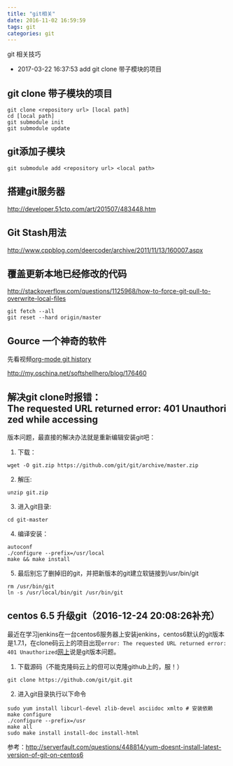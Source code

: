 ```yaml
---
title: "git相关"
date: 2016-11-02 16:59:59
tags: git 
categories: git
---
```


git 相关技巧
- 2017-03-22 16:37:53 add git clone 带子模块的项目
<!-- more -->

## git clone 带子模块的项目
```
git clone <repository url> [local path]
cd [local path]
git submodule init
git submodule update
```
## git添加子模块

```
git submodule add <repository url> <local path>
```

## 搭建git服务器

http://developer.51cto.com/art/201507/483448.htm

## Git Stash用法

http://www.cppblog.com/deercoder/archive/2011/11/13/160007.aspx


## 覆盖更新本地已经修改的代码

http://stackoverflow.com/questions/1125968/how-to-force-git-pull-to-overwrite-local-files

```
git fetch --all
git reset --hard origin/master
```

## Gource 一个神奇的软件

先看视频[org-mode git history](http://v.youku.com/v_show/id_XMjQxMjMzNjI4.html)

http://my.oschina.net/softshellhero/blog/176460



## 解决git clone时报错：The requested URL returned error: 401 Unauthorized while accessing

版本问题，最直接的解决办法就是重新编辑安装git吧：
1. 下载：

```
wget -O git.zip https://github.com/git/git/archive/master.zip
```

2. 解压:

```
unzip git.zip
```

3. 进入git目录:

```
cd git-master
```

4. 编译安装：

```
autoconf
./configure --prefix=/usr/local
make && make install
```

5. 最后别忘了删掉旧的git，并把新版本的git建立软链接到/usr/bin/git

```
rm /usr/bin/git
ln -s /usr/local/bin/git /usr/bin/git
```

## centos 6.5 升级git（2016-12-24 20:08:26补充）

最近在学习jenkins在一台centos6服务器上安装jenkins，centos6默认的git版本是1.7.1，在clone码云上的项目出现`error: The requested URL returned error: 401 Unauthorized`[网上](http://blog.it985.com/10038.html)说是git版本问题。

1. 下载源码（不能克隆码云上的但可以克隆github上的，服！）
```
git clone https://github.com/git/git.git 
```

2. 进入git目录执行以下命令
```
sudo yum install libcurl-devel zlib-devel asciidoc xmlto # 安装依赖
make configure 
./configure --prefix=/usr
make all
sudo make install install-doc install-html

```

参考：http://serverfault.com/questions/448814/yum-doesnt-install-latest-version-of-git-on-centos6


